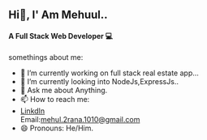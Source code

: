 ## Hi👋, I' Am Mehuul..
<h4>A Full Stack Web Developer 💻 </h4>

somethings about me:

- 🔭 I’m currently working on full stack real estate app...
- 🌱 I’m currently looking into NodeJs,ExpressJs.. 
- 💬 Ask me about Anything.
- 📫 How to reach me:
- <a href="https://www.linkedin.com/in/mehul-rana-904b54340/?utm_source=share&utm_campaign=share_via&utm_content=profile&utm_medium=android_app">LinkdIn</a><br/>
  Email:mehul.2rana.1010@gmail.com
- 😄 Pronouns: He/Him.

